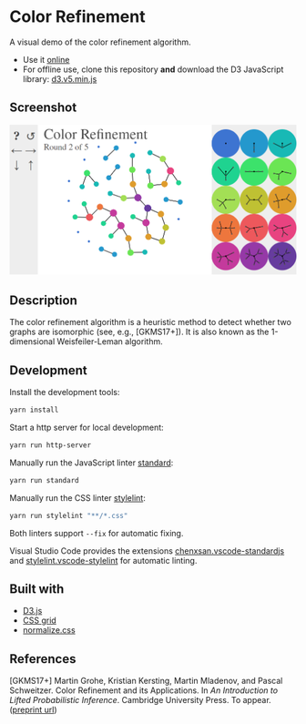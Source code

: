 # Color Refinement

A visual demo of the color refinement algorithm.

- Use it [online](https://holgerdell.github.io/color-refinement/)
- For offline use, clone this repository **and** download the D3 JavaScript library: [d3.v5.min.js](https://d3js.org/d3.v5.min.js)

## Screenshot
![screenshot](screenshot.png)

## Description
The color refinement algorithm is a heuristic method to detect whether two graphs are isomorphic (see, e.g., [GKMS17+]).
It is also known as the 1-dimensional Weisfeiler-Leman algorithm.

## Development

Install the development tools:
```bash
yarn install
```

Start a http server for local development:
```bash
yarn run http-server
```

Manually run the JavaScript linter [standard](https://standardjs.com/):
```bash
yarn run standard
```

Manually run the CSS linter [stylelint](https://stylelint.io/):
```bash
yarn run stylelint "**/*.css"
```

Both linters support `--fix` for automatic fixing.

Visual Studio Code provides the extensions [chenxsan.vscode-standardjs](https://marketplace.visualstudio.com/items?itemName=chenxsan.vscode-standardjs) and [stylelint.vscode-stylelint](https://marketplace.visualstudio.com/items?itemName=stylelint.vscode-stylelint) for automatic linting.

## Built with
- [D3.js](https://d3js.org/)
- [CSS grid](https://developer.mozilla.org/en-US/docs/Web/CSS/grid)
- [normalize.css](https://necolas.github.io/normalize.css/)

## References

[GKMS17+] Martin Grohe, Kristian Kersting, Martin Mladenov, and Pascal Schweitzer. Color Refinement and its Applications. In _An Introduction to Lifted Probabilistic Inference_. Cambridge
University Press. To appear. ([preprint url](https://www.lics.rwth-aachen.de/global/show_document.asp?id=aaaaaaaaabbtcqu))

